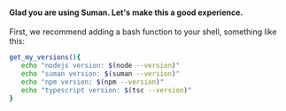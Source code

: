 
#### Glad you are using Suman. Let's make this a good experience.


First, we recommend adding a bash function to your shell, something like this:

```bash
get_my_versions(){
   echo "nodejs version: $(node --version)"
   echo "suman version: $(suman --version)"
   echo "npm version: $(npm --version)"
   echo "typescript version: $(tsc --version)"
}
```
